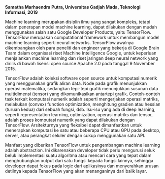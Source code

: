 **Samatha Marhaendra Putra, Universitas Gadjah Mada, Teknologi Informasi, 2019**

  Machine learning merupakan disiplin ilmu yang sangat kompleks, tetapi dalam penerapan model machine learning, dapat dilakukan dengan mudah menggunakan salah satu Google Developer Products, yaitu TensorFlow. TensorFlow merupakan computational framework untuk membangun model machine learning seperti neural networks. TensorFlow awalnya dikembangkan oleh para peneliti dan engineer yang bekerja di Google Brain Team dalam organisasi riset Machine Intelligence Google, untuk keperluan menjalankan machine learning dan riset jaringan deep neural network yang dirilis di bawah lisensi open source Apache 2.0 pada tanggal 9 November 2015.

  TensorFlow adalah koleksi software open source untuk komputasi numerik yang menggunakan grafik aliran data. Node pada grafik menunjukkan operasi matematika, sedangkan tepi-tepi grafik menunjukkan susunan data multidimensi (tensor) yang dikomunikasikan antartepi grafik. Contoh-contoh task terkait komputasi numerik adalah seperti mengerjakan operasi matriks, melakukan (convex) function optimization, menghitung gradien atau hessian (turuan kedua) dari sebuah fungsi, dsb. Isu-isu yang ada di deep learning, seperti representation learning, optimization, operasi matriks dan tensor, adalah proses komputasi numerik yang dapat dilakukan dengan TensorFlow. Arsitekturnya yang fleksibel dapat dimanfaatkan untuk menerapkan komputasi ke satu atau beberapa CPU atau GPU pada desktop, server, atau perangkat seluler dengan cukup menggunakan satu API.

  Manfaat yang diberikan TensorFlow untuk pengembangan machine learning adalah abstraction. Ini dikarenakan developer tidak perlu mengurusi seluk beluk implementasi suatu algoritma atau mencari cara yang tepat dalam menghubungkan output dari satu fungsi kepada fungsi lainnya, sehingga developer dapat fokus pada logic dari aplikasinya dan menyerahkan urusan detilnya kepada TensorFlow yang akan menanganinya dari balik layar.
	
